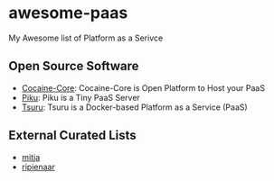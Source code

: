 # awesome-paas
My Awesome list of Platform as a Serivce

## Open Source Software

* [Cocaine-Core](https://github.com/cocaine/cocaine-core): Cocaine-Core is Open Platform to Host your PaaS
* [Piku](https://github.com/piku/piku): Piku is a Tiny PaaS Server
* [Tsuru](https://github.com/tsuru/tsuru): Tsuru is a Docker-based Platform as a Service (PaaS)

## External Curated Lists

* [mitja](https://github.com/mitja/awesome-paas)
* [ripienaar](https://github.com/ripienaar/free-for-dev#paas)
